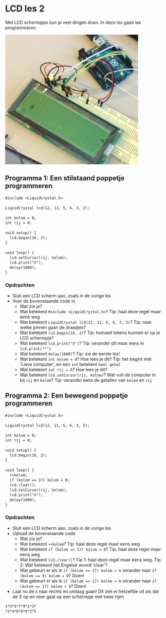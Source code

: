 # LCD les 2

Met LCD schermpjes kun je veel dingen doen. In deze les gaan we programmeren.

![ArduinoInvaders is een spel dat werkt met een LCD](ArduinoInvaders.jpg)

## Programma 1: Een stilstaand poppetje programmeren

```
#include <LiquidCrystal.h>

LiquidCrystal lcd(12, 11, 5, 4, 3, 2);

int kolom = 0;
int rij = 0;

void setup() {
  lcd.begin(16, 2);
}

void loop() {
  lcd.setCursor(rij, kolom);
  lcd.print("X");
  delay(1000);
}
```

### Opdrachten

- Sluit een LCD scherm aan, zoals in de vorige les
- Voer de bovenstaande code in.
    - Wat zie je?
    - Wat betekent `#include <LiquidCrystal.h>`? Tip: haal deze regel maar eens weg
    - Wat betekent `LiquidCrystal lcd(12, 11, 5, 4, 3, 2)`? Tip: naar welke pinnen gaan de draadjes?
    - Wat betekent `lcd.begin(16, 2)`? Tip: hoeveel tekens kunnen er op je LCD schermpje?
    - Wat betekent `lcd.print("X")`? Tip: verander dit maar eens in `lcd.print("*")`
    - Wat betekent `delay(1000)`? Tip: zie de eerste les!
    - Wat betekent `int kolom = 0`? Hoe lees je dit? Tip: het begint met 'Lieve computer', en een `int` betekent `heel getal`
    - Wat betekent `int rij = 0`? Hoe lees je dit?
    - Wat betekent `lcd.setCursor(rij, kolom)`? Wat vult de computer in bij `rij` en `kolom`? Tip: verander eens de getallen van `kolom` en `rij`


## Programma 2: Een bewegend poppetje programmeren

```
#include <LiquidCrystal.h>

LiquidCrystal lcd(12, 11, 5, 4, 3, 2);

int kolom = 0;
int rij = 0;

void setup() {
  lcd.begin(16, 2);
}

void loop() {
  ++kolom;
  if (kolom == 17) kolom = 0;
  lcd.clear();
  lcd.setCursor(rij, kolom);
  lcd.print("X");
  delay(1000);
}
```

### Opdrachten

- Sluit een LCD scherm aan, zoals in de vorige les
- Upload de bovenstaande code
    - Wat zie je?
    - Wat betekent `++kolom`? Tip: haal deze regel maar eens weg
    - Wat betekent `if (kolom == 17) kolom = 0`? Tip: haal deze regel maar eens weg
    - Wat betekent `lcd.clear()`? Tip 1: haal deze regel maar eens weg. Tip 2: Wat betekent het Engelse woord 'clear'?
    - Wat gebeurt er als ik `if (kolom == 17) kolom = 0` verander naar `if (kolom == 9) kolom = 0`? Doen!
    - Wat gebeurt er als ik `if (kolom == 17) kolom = 0` verander naar `if (kolom == 17) kolom = 9`? Doen!
- Laat nu de `X` naar rechts en omlaag gaan! Dit ziet er hetzelfde uit als dat de X op en neer gaat op een schermpje met twee rijen

```
1*3*5*7*9*1*3*
*2*4*6*8*0*2*5
```

